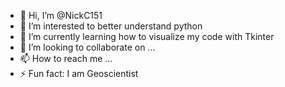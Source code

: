 - 👋 Hi, I’m @NickC151
- 👀 I’m interested to better understand python
- 🌱 I’m currently learning how to visualize my code with Tkinter
- 💞️ I’m looking to collaborate on ...
- 📫 How to reach me ...
- ⚡ Fun fact: I am Geoscientist

<!---
NickC151/NickC151 is a ✨ special ✨ repository because its `README.md` (this file) appears on your GitHub profile.
You can click the Preview link to take a look at your changes.
--->
